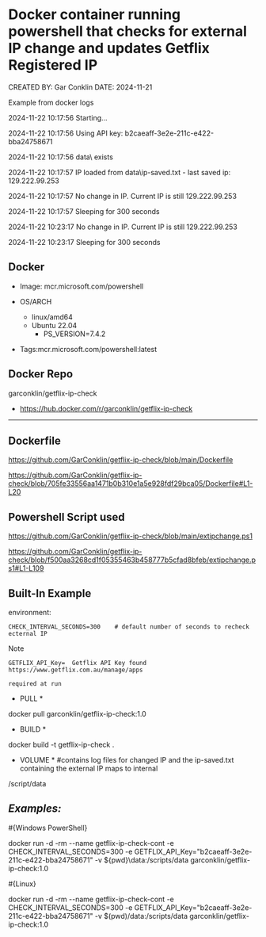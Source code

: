 # Docker container running powershell that checks for external IP change and updates Getflix Registered IP
CREATED BY: Gar Conklin    DATE: 2024-11-21 

Example from docker logs 

2024-11-22 10:17:56 Starting... 

2024-11-22 10:17:56 Using API key: b2caeaff-3e2e-211c-e422-bba24758671

2024-11-22 10:17:56 data\ exists

2024-11-22 10:17:57 IP loaded from data\ip-saved.txt - last saved ip: 129.222.99.253

2024-11-22 10:17:57 No change in IP. Current IP is still 129.222.99.253

2024-11-22 10:17:57 Sleeping for 300 seconds

2024-11-22 10:23:17 No change in IP. Current IP is still 129.222.99.253

2024-11-22 10:23:17 Sleeping for 300 seconds


## **Docker**
- Image: mcr.microsoft.com/powershell
- OS/ARCH
  - linux/amd64
  - Ubuntu 22.04
    - PS_VERSION=7.4.2

  
- Tags:mcr.microsoft.com/powershell:latest

## **Docker Repo**  
garconklin/getflix-ip-check
- https://hub.docker.com/r/garconklin/getflix-ip-check
---



## **Dockerfile**
https://github.com/GarConklin/getflix-ip-check/blob/main/Dockerfile

https://github.com/GarConklin/getflix-ip-check/blob/705fe33556aa1471b0b310e1a5e928fdf29bca05/Dockerfile#L1-L20

## Powershell Script used
https://github.com/GarConklin/getflix-ip-check/blob/main/extipchange.ps1

https://github.com/GarConklin/getflix-ip-check/blob/f500aa3268cd1f05355463b458777b5cfad8bfeb/extipchange.ps1#L1-L109

## **Built-In  Example**
environment:  

    CHECK_INTERVAL_SECONDS=300    # default number of seconds to recheck ecternal IP

 > [!NOTE]
    GETFLIX_API_Key=  Getflix API Key found https://www.getflix.com.au/manage/apps

    required at run
 >
  

* PULL *

docker pull garconklin/getflix-ip-check:1.0


* BUILD *

docker build -t getflix-ip-check .

* VOLUME * 
#contains log files for changed IP and the ip-saved.txt containing the external IP maps to internal

/script/data   


## *Examples:*
#{Windows PowerShell}

docker run -d -rm --name getflix-ip-check-cont -e CHECK_INTERVAL_SECONDS=300 -e GETFLIX_API_Key="b2caeaff-3e2e-211c-e422-bba24758671" -v ${pwd}\data:/scripts/data garconklin/getflix-ip-check:1.0

#{Linux}

docker run -d -rm --name getflix-ip-check-cont -e CHECK_INTERVAL_SECONDS=300 -e GETFLIX_API_Key="b2caeaff-3e2e-211c-e422-bba24758671" -v $(pwd)/data:/scripts/data garconklin/getflix-ip-check:1.0

